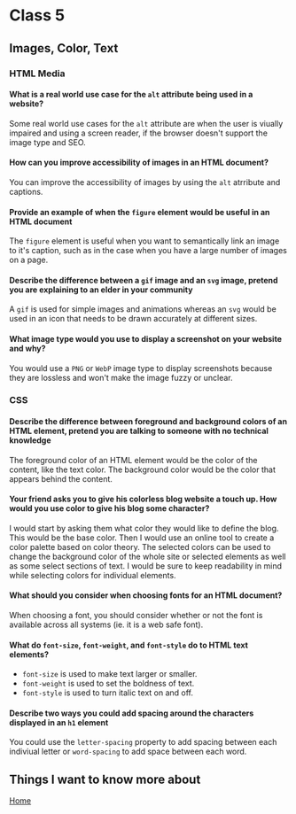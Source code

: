 # Class 5

## Images, Color, Text

### HTML Media

#### What is a real world use case for the `alt` attribute being used in a website?

Some real world use cases for the `alt` attribute are when the user is viually impaired and using a screen reader, if the browser doesn't support the image type and SEO.

#### How can you improve accessibility of images in an HTML document?

You can improve the accessibility of images by using the `alt` atrribute and captions.

#### Provide an example of when the `figure` element would be useful in an HTML document

The `figure` element is useful when you want to semantically link an image to it's caption, such as in the case when you have a large number of images on a page.

#### Describe the difference between a `gif` image and an `svg` image, pretend you are explaining to an elder in your community

A `gif` is used for simple images and animations whereas an `svg` would be used in an icon that needs to be drawn accurately at different sizes.

#### What image type would you use to display a screenshot on your website and why?

You would use a `PNG` or `WebP` image type to display screenshots because they are lossless and won't make the image fuzzy or unclear.

### CSS

#### Describe the difference between foreground and background colors of an HTML element, pretend you are talking to someone with no technical knowledge

The foreground color of an HTML element would be the color of the content, like the text color. The background color would be the color that appears behind the content.

#### Your friend asks you to give his colorless blog website a touch up. How would you use color to give his blog some character?

I would start by asking them what color they would like to define the blog. This would be the base color. Then I would use an online tool to create a color palette based on color theory. The selected colors can be used to change the background color of the whole site or selected elements as well as some select sections of text. I would be sure to keep readability in mind while selecting colors for individual elements.

#### What should you consider when choosing fonts for an HTML document?

When choosing a font, you should consider whether or not the font is available across all systems (ie. it is a web safe font).

#### What do `font-size`, `font-weight`, and `font-style` do to HTML text elements?

- `font-size` is used to make text larger or smaller.
- `font-weight` is used to set the boldness of text.
- `font-style` is used to turn italic text on and off.

#### Describe two ways you could add spacing around the characters displayed in an `h1` element

You could use the `letter-spacing` property to add spacing between each indiviual letter or `word-spacing` to add space between each word.

## Things I want to know more about

[Home](README.md)
